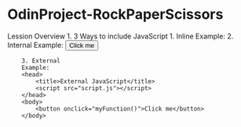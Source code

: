 # OdinProject-RockPaperScissors

Lession Overview
    1. 3 Ways to include JavaScript
        1. Inline 
        Example:
        <head>
            <title>Inline JavaScript</title>
            <script>
                function myFunction() {
                    alert('Hello, World!');
                }
            </script>
        </head>
        2. Internal
        Example:
        <head>
            <title>Internal JavaScript</title>
            <script src="script.js"></script>
        </head>
        <body>
            <button onclick="myFunction()">Click me</button>
        </body>

        3. External
        Example:
        <head>
            <title>External JavaScript</title>
            <script src="script.js"></script>
        </head>
        <body>
            <button onclick="myFunction()">Click me</button>
        </body>
